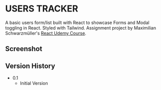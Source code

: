 # USERS TRACKER

A basic users form/list built with React to showcase Forms and Modal toggling in React. Styled with Tailwind. Assignment project by Maximilian Schwarzmüller's [React Udemy Course](https://www.udemy.com/course/react-the-complete-guide-incl-redux/).

## Screenshot

## Version History

- 0.1
  - Initial Version
